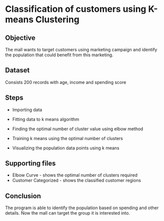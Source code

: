 # Classification of customers using K-means Clustering

## Objective

The mall wants to target customers using marketing campaign and identify the population that could benefit from this marketing.

## Dataset

Consists 200 records with age, income and spending score

## Steps

* Importing data

* Fitting data to k means algorithm

* Finding the optimal number of cluster value using elbow method

* Training k means using the optimal number of clusters 

* Visualizing the population data points using k  means

## Supporting files

* Elbow Curve - shows the optimal number of clusters required
* Customer Categorized - shows the classified customer regions

## Conclusion

The program is able to identify the population based on spending and other details. Now the mall can target the group it is interested into.